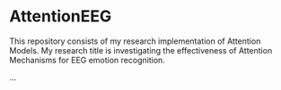# AttentionEEG

This repository consists of my research implementation of Attention Models. My research title is investigating the effectiveness of Attention Mechanisms for EEG emotion recognition.

...